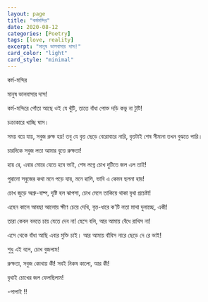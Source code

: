 ```yaml
---
layout: page
title: "কর্মমন্দির"
date: 2020-08-12
categories: [Poetry]
tags: [love, reality]
excerpt: "মানুষ ভালবাসার দাস!"
card_color: "light"
card_style: "minimal"
---
```


<div class="poem-verse">
কর্ম-মন্দির

মানুষ ভালবাসার দাস!

কর্ম-মন্দিরে পোঁতা আছে ওই যে খুঁটি,
তাতে বাঁধা পোক্ত দড়ি কভু না টুটি!

চক্রাকারে খাচ্ছি ঘাস।

সময় বয়ে যায়, সবুজ রুক্ষ হয়!
তবু যে বৃত্ত ছেড়ে বেরোবারে নারি, বৃত্তটাই শেষ সীমানা তখন বুঝতে পারি।

চারদিকে সবুজ লতা আমার বৃত্তে রুক্ষতা!

হায় রে, এবার মোরে যেতে হবে ভাই, শেষ লগ্নে চোখ দুটিতে জল এল তাই!

পুরানো সবুজের কথা মনে পড়ে যায়, মনে হাসি, ভাবি এ কেমন ছলনা হায়!

চোখ জুড়ে অশ্রু-বাষ্প, দৃষ্টি হল ঝাপসা, চোখ মেলে তাকিয়ে থাকা বৃথা প্রচেষ্টা!

এহেন কালে আবছা আলোয় ক্ষীণ চেয়ে দেখি, বৃত্ত-ধারে ক'টি লতা মাথা দুলাচ্ছে, একী!

তারা কেবল বলতে চায় যেতে দেব না!
হেসে বলি, আর আমায় বেঁধে রাখিস না!

এসে থেকে বাঁধা আছি এবার মুক্তি চাই।
আর আমায় বাঁধিস নারে ছেড়ে দে রে ভাই!

শুধু এই বলে, চোখ বুজলাম!

রুক্ষতা, সবুজ কোথায় কী!
সবই নিকষ কালো, আর কী!

বৃথাই চোখের জল ফেলছিলাম!

-পাপাই !!
</div>